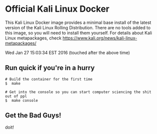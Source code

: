 # Official Kali Linux Docker
This Kali Linux Docker image provides a minimal base install of the latest version of the Kali Linux Rolling Distribution.
There are no tools added to this image, so you will need to install them yourself. 
For details about Kali Linux metapackages, check https://www.kali.org/news/kali-linux-metapackages/

Wed Jan 27 15:03:34 EST 2016
(touched after the above time)


## Run quick if you're in a hurry

```
# Build the container for the first time
$  make

# Get into the console so you can start computer sciencing the shit out of ppl
$  make console
```

## Get the Bad Guys!

doit!
